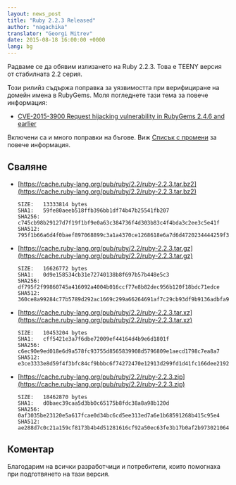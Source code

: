 ```yaml
---
layout: news_post
title: "Ruby 2.2.3 Released"
author: "nagachika"
translator: "Georgi Mitrev"
date: 2015-08-18 16:00:00 +0000
lang: bg
---
```


Радваме се да обявим излизането на Ruby 2.2.3.
Това е TEENY версия от стабилната 2.2 серия.

Този рилийз съдържа поправка за уязвимостта при верифициране на домейн имена в
RubyGems. Моля погледнете тази тема за повече информация:

* [CVE-2015-3900 Request hijacking vulnerability in RubyGems 2.4.6 and earlier](http://blog.rubygems.org/2015/05/14/CVE-2015-3900.html)

Включени са и много поправки на бъгове.
Виж [Списък с промени](http://svn.ruby-lang.org/repos/ruby/tags/v2_2_3/ChangeLog)
за повече информация.

## Сваляне

* [https://cache.ruby-lang.org/pub/ruby/2.2/ruby-2.2.3.tar.bz2](https://cache.ruby-lang.org/pub/ruby/2.2/ruby-2.2.3.tar.bz2)

      SIZE:   13333814 bytes
      SHA1:   59fe80aeeb518ffb396bb1df74b47b25541fb207
      SHA256: c745cb98b29127d7f19f1bf9e0a63c384736f4d303b83c4f4bda3c2ee3c5e41f
      SHA512: 795f1b66a6d4f0baef897068899c3a1a4370ce1268618e6a7d6d4720234444259f371d1ba2e174b2f7580265e9f18eda3f295fbb087447aa6e8fb7a0f07526ce

* [https://cache.ruby-lang.org/pub/ruby/2.2/ruby-2.2.3.tar.gz](https://cache.ruby-lang.org/pub/ruby/2.2/ruby-2.2.3.tar.gz)

      SIZE:   16626772 bytes
      SHA1:   0d9e158534cb31e72740138b8f697b57b448e5c3
      SHA256: df795f2f99860745a416092a4004b016ccf77e8b82dec956b120f18bdc71edce
      SHA512: 360ce8a99284c77b5789d292ac1669c299a66264691af7c29cb93df9b9136adbfa9965f3259eba561b082650770e2f5552f273ab8178e9c81f93bf0091a7056b

* [https://cache.ruby-lang.org/pub/ruby/2.2/ruby-2.2.3.tar.xz](https://cache.ruby-lang.org/pub/ruby/2.2/ruby-2.2.3.tar.xz)

      SIZE:   10453204 bytes
      SHA1:   cff5421e3a7f6dbe72009ef44164d4b9e6d1801f
      SHA256: c6ec90e9ed018e6d9a578fc93755d8565839908d5796809e1aecd1798c7ea8a7
      SHA512: e3ce3333e8d59f4f3bfc84cf9bbbc6f74272470e12913d299fd1d41fc166dee21921eed1789591f50c3f3b6e5fd38fd1b99855c16aff28bdc4ae8fcc680c71bd

* [https://cache.ruby-lang.org/pub/ruby/2.2/ruby-2.2.3.zip](https://cache.ruby-lang.org/pub/ruby/2.2/ruby-2.2.3.zip)

      SIZE:   18462870 bytes
      SHA1:   d0baec39caa5d3bb0c65175b8fdc38a8a98b120d
      SHA256: 0af3035be23120e5a617fcae0d34bc6cd5ee313ed7a6e1b68591268b415c95e4
      SHA512: ae288d7c0c21a159cf8173b4b4d51281616cf92a50ec63fe3b17b0af2b97302106406330aaf203a997c1169dda215068b480b5947a6bed56db5d378b0a4d2be5

## Коментар

Благодарим на всички разработчици и потребители, които помогнаха при
подготвянето на тази версия.
